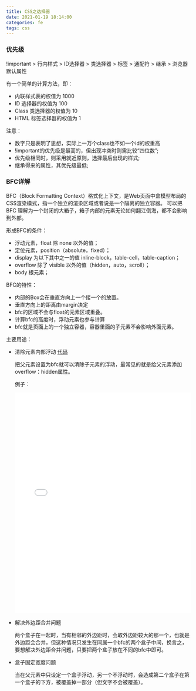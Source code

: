 ```yaml
---
title: CSS之选择器
date: 2021-01-19 18:14:00
categories: fe
tags: css
---
```


### 优先级

!important > 行内样式 > ID选择器 > 类选择器 > 标签 > 通配符 > 继承 > 浏览器默认属性

有一个简单的计算方法，即：

- 内联样式表的权值为 1000
- ID 选择器的权值为 100
- Class 类选择器的权值为 10
- HTML 标签选择器的权值为 1

注意：

- 数字只是表明了思想，实际上一万个class也不如一个id的权重高
- !important的优先级是最高的，但出现冲突时则需比较“四位数”;
- 优先级相同时，则采用就近原则，选择最后出现的样式;
- 继承得来的属性，其优先级最低;


### BFC详解

BFC（Block Formatting Context）格式化上下文，是Web页面中盒模型布局的CSS渲染模式，指一个独立的渲染区域或者说是一个隔离的独立容器。
可以把 BFC 理解为一个封闭的大箱子，箱子内部的元素无论如何翻江倒海，都不会影响到外部。

形成BFC的条件：

- 浮动元素，float 除 none 以外的值； 
- 定位元素，position（absolute，fixed）； 
- display 为以下其中之一的值 inline-block，table-cell，table-caption； 
- overflow 除了 visible 以外的值（hidden，auto，scroll）；
- body 根元素；

BFC的特性：

- 内部的Box会在垂直方向上一个接一个的放置。
- 垂直方向上的距离由margin决定
- bfc的区域不会与float的元素区域重叠。
- 计算bfc的高度时，浮动元素也参与计算
- bfc就是页面上的一个独立容器，容器里面的子元素不会影响外面元素。

主要用途：

- 清除元素内部浮动 [代码](http://jsrun.net/WXaKp)

  把父元素设置为bfc就可以清除子元素的浮动，最常见的就是给父元素添加overflow：hidden属性。

  例子：
  <iframe width="100%" height="600" src="//jsrun.net/WXaKp/embedded/all/light" allowfullscreen="allowfullscreen" frameborder="0"></iframe>

- 解决外边距合并问题

  两个盒子在一起时，当有相邻的外边距时，会取外边距较大的那一个，也就是外边距会合并，但这种情况只发生在同属一个bfc的两个盒子中间，换言之，要想解决外边距合并问题，只要把两个盒子放在不同的bfc中即可。

- 盒子固定宽度问题

  当在父元素中只设定一个盒子浮动，另一个不浮动时，会造成第二个盒子在第一个盒子的下方，被覆盖掉一部分（但文字不会被覆盖）。